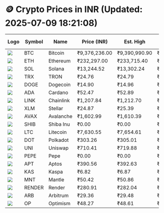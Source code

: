 # 🪙 Crypto Prices in INR (Updated: 2025-07-09 18:21:08)

| Logo | Symbol | Name       | Price (INR) | Est. High | Est. Low | Gross Profit | Fees | Net Profit | ROI % |
|------|--------|------------|-------------|-----------|----------|---------------|------|-------------|--------|
| ![](https://coin-images.coingecko.com/coins/images/1/large/bitcoin.png?1696501400) | BTC    | Bitcoin    | ₹9,376,236.00 | ₹9,390,990.90 | ₹9,361,481.10 | ₹315.23 | ₹200.00 | ₹115.23 | 0.12% |
| ![](https://coin-images.coingecko.com/coins/images/279/large/ethereum.png?1696501628) | ETH    | Ethereum   | ₹232,297.00 | ₹233,715.40 | ₹230,878.60 | ₹1,228.70 | ₹200.00 | ₹1,028.70 | 1.03% |
| ![](https://coin-images.coingecko.com/coins/images/4128/large/solana.png?1718769756) | SOL    | Solana     | ₹13,244.52 | ₹13,302.24 | ₹13,186.80 | ₹875.49 | ₹200.00 | ₹675.49 | 0.68% |
| ![](https://coin-images.coingecko.com/coins/images/1094/large/tron-logo.png?1696502193) | TRX    | TRON       | ₹24.76 | ₹24.79 | ₹24.73 | ₹266.91 | ₹200.00 | ₹66.91 | 0.07% |
| ![](https://coin-images.coingecko.com/coins/images/5/large/dogecoin.png?1696501409) | DOGE   | Dogecoin   | ₹14.90 | ₹14.96 | ₹14.84 | ₹768.04 | ₹200.00 | ₹568.04 | 0.57% |
| ![](https://coin-images.coingecko.com/coins/images/975/large/cardano.png?1696502090) | ADA    | Cardano    | ₹52.47 | ₹52.89 | ₹52.05 | ₹1,608.02 | ₹200.00 | ₹1,408.02 | 1.41% |
| ![](https://coin-images.coingecko.com/coins/images/877/large/chainlink-new-logo.png?1696502009) | LINK   | Chainlink  | ₹1,207.84 | ₹1,212.70 | ₹1,202.98 | ₹807.74 | ₹200.00 | ₹607.74 | 0.61% |
| ![](https://coin-images.coingecko.com/coins/images/100/large/fmpFRHHQ_400x400.jpg?1735231350) | XLM    | Stellar    | ₹24.87 | ₹25.39 | ₹24.35 | ₹4,262.66 | ₹200.00 | ₹4,062.66 | 4.06% |
| ![](https://coin-images.coingecko.com/coins/images/12559/large/Avalanche_Circle_RedWhite_Trans.png?1696512369) | AVAX   | Avalanche  | ₹1,602.99 | ₹1,610.39 | ₹1,595.59 | ₹928.06 | ₹200.00 | ₹728.06 | 0.73% |
| ![](https://coin-images.coingecko.com/coins/images/11939/large/shiba.png?1696511800) | SHIB   | Shiba Inu  | ₹0.00 | ₹0.00 | ₹0.00 | ₹1,054.53 | ₹200.00 | ₹854.53 | 0.85% |
| ![](https://coin-images.coingecko.com/coins/images/2/large/litecoin.png?1696501400) | LTC    | Litecoin   | ₹7,630.55 | ₹7,654.61 | ₹7,606.49 | ₹632.70 | ₹200.00 | ₹432.70 | 0.43% |
| ![](https://coin-images.coingecko.com/coins/images/12171/large/polkadot.png?1696512008) | DOT    | Polkadot   | ₹303.26 | ₹305.01 | ₹301.51 | ₹1,163.16 | ₹200.00 | ₹963.16 | 0.96% |
| ![](https://coin-images.coingecko.com/coins/images/12504/large/uniswap-logo.png?1720676669) | UNI    | Uniswap    | ₹710.41 | ₹719.88 | ₹700.94 | ₹2,702.37 | ₹200.00 | ₹2,502.37 | 2.50% |
| ![](https://coin-images.coingecko.com/coins/images/29850/large/pepe-token.jpeg?1696528776) | PEPE   | Pepe       | ₹0.00 | ₹0.00 | ₹0.00 | ₹1,172.46 | ₹200.00 | ₹972.46 | 0.97% |
| ![](https://coin-images.coingecko.com/coins/images/26455/large/aptos_round.png?1696525528) | APT    | Aptos      | ₹390.56 | ₹392.63 | ₹388.49 | ₹1,064.89 | ₹200.00 | ₹864.89 | 0.86% |
| ![](https://coin-images.coingecko.com/coins/images/25751/large/kaspa-icon-exchanges.png?1696524837) | KAS    | Kaspa      | ₹6.82 | ₹6.87 | ₹6.77 | ₹1,596.22 | ₹200.00 | ₹1,396.22 | 1.40% |
| ![](https://coin-images.coingecko.com/coins/images/30980/large/Mantle-Logo-mark.png?1739213200) | MNT    | Mantle     | ₹50.42 | ₹50.86 | ₹49.98 | ₹1,758.69 | ₹200.00 | ₹1,558.69 | 1.56% |
| ![](https://coin-images.coingecko.com/coins/images/11636/large/rndr.png?1696511529) | RENDER | Render     | ₹280.91 | ₹282.04 | ₹279.78 | ₹805.27 | ₹200.00 | ₹605.27 | 0.61% |
| ![](https://coin-images.coingecko.com/coins/images/16547/large/arb.jpg?1721358242) | ARB    | Arbitrum   | ₹29.36 | ₹29.48 | ₹29.24 | ₹810.49 | ₹200.00 | ₹610.49 | 0.61% |
| ![](https://coin-images.coingecko.com/coins/images/25244/large/Optimism.png?1696524385) | OP     | Optimism   | ₹48.27 | ₹48.61 | ₹47.93 | ₹1,427.14 | ₹200.00 | ₹1,227.14 | 1.23% |
